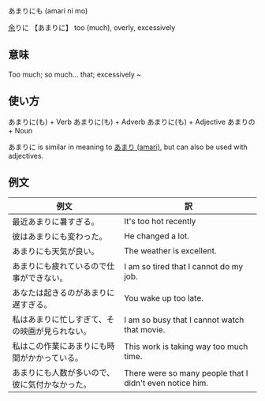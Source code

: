 あまりにも (amari ni mo)

[余](../Kanji/680.md)りに 【あまりに】 too (much), overly, excessively

## 意味
Too much; so much… that; excessively ~

## 使い方

あまりに(も) + Verb
あまりに(も) + Adverb
あまりに(も) + Adjective
あまりの	 + Noun

あまりに is similar in meaning to [あまり (amari)](amari.md), but can also be used with adjectives.

## 例文

|例文|訳|
| --- | --- |
|最近あまりに暑すぎる。|It's too hot recently|
|彼はあまりにも変わった。|He changed a lot.|
|あまりにも天気が良い。|The weather is excellent.|
|あまりにも疲れているので仕事ができない。|I am so tired that I cannot do my job.|
|あなたは起きるのがあまりに遅すぎる。|You wake up too late.
|私はあまりに忙しすぎて、その映画が見られない。|I am so busy that I cannot watch that movie.|
|私はこの作業にあまりにも時間がかかっている。|This work is taking way too much time.|
|あまりにも人数が多いので、彼に気付かなかった。|There were so many people that I didn't even notice him.|